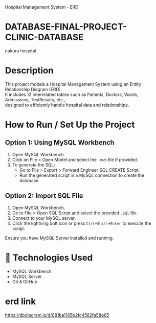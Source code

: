 Hospital Management System - ERD
# DATABASE-FINAL-PROJECT-CLINIC-DATABASE
nakuru hospital
# Description
This project models a Hospital Management System using an Entity Relationship Diagram (ERD).  
It includes 12 interrelated tables such as Patients, Doctors, Wards, Admissions, TestResults, etc.,  
designed to efficiently handle hospital data and relationships.
# How to Run / Set Up the Project
## Option 1: Using MySQL Workbench
1. Open MySQL Workbench.
2. Click on File > Open Model and select the `.mwb` file if provided.
3. To generate the SQL:
   - Go to File > Export > Forward Engineer SQL CREATE Script.
   - Run the generated script in a MySQL connection to create the database.

## Option 2: Import SQL File
1. Open MySQL Workbench.
2. Go to File > Open SQL Script and select the provided `.sql` file.
3. Connect to your MySQL server.
4. Click the lightning bolt icon or press `Ctrl+Shift+Enter` to execute the script.

Ensure you have MySQL Server installed and running.
 # 🧰 Technologies Used
 - MySQL Workbench
- MySQL Server
- Git & GitHub
# erd link
https://dbdiagram.io/d/681ba1185b2fc4582fa58e65
